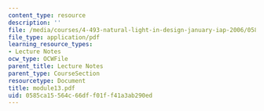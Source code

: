 ```yaml
---
content_type: resource
description: ''
file: /media/courses/4-493-natural-light-in-design-january-iap-2006/0585ca15564c66dff01ff41a3ab290ed_module13.pdf
file_type: application/pdf
learning_resource_types:
- Lecture Notes
ocw_type: OCWFile
parent_title: Lecture Notes
parent_type: CourseSection
resourcetype: Document
title: module13.pdf
uid: 0585ca15-564c-66df-f01f-f41a3ab290ed
---
```

